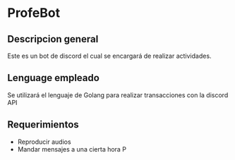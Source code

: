 # ProfeBot

## Descripcion general

Este es un bot de discord el cual se encargará de realizar actividades.

## Lenguage empleado

Se utilizará el lenguaje de Golang para realizar transacciones con la discord API

## Requerimientos

- Reproducir audios
- Mandar mensajes a una cierta hora
P